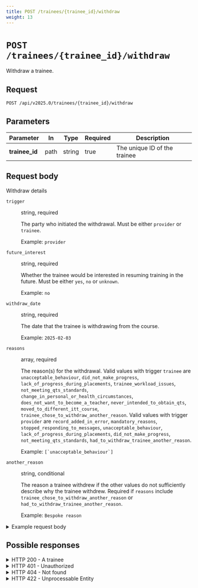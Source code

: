 ```yaml
---
title: POST /trainees/{trainee_id}/withdraw
weight: 13
---
```


# `POST /trainees/{trainee_id}/withdraw`

Withdraw a trainee.

## Request

```
POST /api/v2025.0/trainees/{trainee_id}/withdraw
```

## Parameters

| **Parameter** | **In**  | **Type** | **Required** | **Description** |
| ------------- | ------- | -------- | ------------ | --------------- |
| **trainee_id** | path | string | true | The unique ID of the trainee |

## Request body

Withdraw details

<div class="govuk-summary-list__row govuk-summary-list__row--no-actions">
  <dt class="govuk-summary-list__key"><code>trigger</code></dt>
  <dd class="govuk-summary-list__value">
    <p class="govuk-body">
      string, required
    </p>
    <p class="govuk-body">
      The party who initiated the withdrawal. Must be either <code>provider</code> or <code>trainee</code>.
    </p>
    <p class="govuk-body">
      Example: <code>provider</code>
    </p>
  </dd>
</div>
<div class="govuk-summary-list__row govuk-summary-list__row--no-actions">
  <dt class="govuk-summary-list__key"><code>future_interest</code></dt>
  <dd class="govuk-summary-list__value">
    <p class="govuk-body">
      string, required
    </p>
    <p class="govuk-body">
      Whether the trainee would be interested in resuming training in the future. Must be either <code>yes</code>, <code>no</code> or <code>unknown</code>.
    </p>
    <p class="govuk-body">
      Example: <code>no</code>
    </p>
  </dd>
  </div>
<div class="govuk-summary-list__row govuk-summary-list__row--no-actions">
  <dt class="govuk-summary-list__key"><code>withdraw_date</code></dt>
  <dd class="govuk-summary-list__value">
    <p class="govuk-body">
      string, required
    </p>
    <p class="govuk-body">
      The date that the trainee is withdrawing from the course.
    </p>
    <p class="govuk-body">
      Example: <code>2025-02-03</code>
    </p>
  </dd>
  </div>
<div class="govuk-summary-list__row govuk-summary-list__row--no-actions">
  <dt class="govuk-summary-list__key"><code>reasons</code></dt>
  <dd class="govuk-summary-list__value">
    <p class="govuk-body">
      array, required
    </p>
    <p class="govuk-body">
      The reason(s) for the withdrawal. Valid values with trigger <code>trainee</code> are <code>unacceptable_behaviour</code>, <code>did_not_make_progress</code>, <code>lack_of_progress_during_placements</code>, <code>trainee_workload_issues</code>, <code>not_meeting_qts_standards</code>, <code>change_in_personal_or_health_circumstances</code>, <code>does_not_want_to_become_a_teacher</code>, <code>never_intended_to_obtain_qts</code>, <code>moved_to_different_itt_course</code>, <code>trainee_chose_to_withdraw_another_reason</code>.
      Valid values with trigger <code>provider</code> are <code>record_added_in_error</code>, <code>mandatory_reasons</code>, <code>stopped_responding_to_messages</code>, <code>unacceptable_behaviour</code>, <code>lack_of_progress_during_placements</code>, <code>did_not_make_progress</code>, <code>not_meeting_qts_standards</code>, <code>had_to_withdraw_trainee_another_reason</code>.
    </p>
    <p class="govuk-body">
      Example: <code>[`unacceptable_behaviour`]</code>
    </p>
  </dd>
</div>
<div class="govuk-summary-list__row govuk-summary-list__row--no-actions">
  <dt class="govuk-summary-list__key"><code>another_reason</code></dt>
  <dd class="govuk-summary-list__value">
    <p class="govuk-body">
      string, conditional
    </p>
    <p class="govuk-body">
       The reason a trainee withdrew if the other values do not sufficiently describe why the trainee withdrew. Required if <code>reasons</code> include <code>trainee_chose_to_withdraw_another_reason</code> or <code>had_to_withdraw_trainee_another_reason</code>.
    </p>
    <p class="govuk-body">
      Example: <code>Bespoke reason</code>
    </p>
  </dd>
</div>

<details class="govuk-details">
  <summary class="govuk-details__summary">Example request body</summary>
  <div class="govuk-details__text">
    <pre class="json-code-sample">
    {
      "data": {
        "trigger": "provider,
        "future_interest": "no",
        "withdraw_date": "2025-03-05",
        "reasons": [
          "unacceptable_behavior",
          "had_to_withdraw_trainee_another_reason"
        ],
        "another_reason": "Bespoke reason"
      }
    }
    </pre>
  </div>
</details>

## Possible responses

<details class="govuk-details">
  <summary class="govuk-details__summary">HTTP 200<span> - A trainee</span></summary>
  <div class="govuk-details__text">
    <pre class="json-code-sample">
    {
      "data": {
        "trainee_id": "vcGjpBCn987jJSqMQxjhdv9Y",
        "provider_trainee_id": "abc1234",
        "first_names": "Trainee",
        "last_name": "TraineeUser644065",
        "date_of_birth": "2000-01-01",
        "created_at": "2023-10-20T14:54:47.374Z",
        "updated_at": "2024-01-24T16:03:28.721Z",
        "email": "trainee_644065@example.com",
        "middle_names": null,
        "training_route": "11",
        "sex": "10",
        "diversity_disclosure": "diversity_disclosed",
        "ethnic_group": "black_ethnic_group",
        "ethnic_background": "African",
        "additional_ethnic_background": null,
        "disability_disclosure": "no_disability",
        "course_subject_one": "100425",
        "itt_start_date": "2023-09-04",
        "outcome_date": null,
        "itt_end_date": "2023-10-17",
        "trn": "6440650",
        "submitted_for_trn_at": "2024-01-18T08:02:41.420Z",
        "state": "deferred",
        "withdraw_date": null,
        "defer_date": "2023-10-17",
        "defer_reason": null,
        "recommended_for_award_at": null,
        "trainee_start_date": "2023-09-04",
        "reinstate_date": null,
        "course_min_age": 5,
        "course_max_age": 11,
        "course_subject_two": null,
        "course_subject_three": null,
        "awarded_at": null,
        "training_initiative": "009",
        "applying_for_bursary": false,
        "bursary_tier": null,
        "study_mode": "01",
        "ebacc": false,
        "region": null,
        "applying_for_scholarship": false,
        "course_education_phase": "primary",
        "applying_for_grant": false,
        "course_uuid": null,
        "lead_partner_not_applicable": false,
        "employing_school_not_applicable": false,
        "submission_ready": true,
        "commencement_status": null,
        "discarded_at": null,
        "created_from_dttp": false,
        "hesa_id": "87960005710008762",
        "additional_dttp_data": null,
        "created_from_hesa": false,
        "hesa_updated_at": null
        "record_source": "api",
        "iqts_country": null,
        "hesa_editable": true,
        "withdrawal_future_interest": null,
        "withdrawal_trigger": null,
        "withdrawal_reasons": null,
        "placement_detail": null,
        "ukprn": "10000571",
        "ethnicity": "120",
        "course_qualification": "QTS",
        "course_title": null,
        "course_level": "undergrad",
        "course_itt_start_date": "2022-09-01",
        "course_age_range": null,
        "expected_end_date": "2023-07-01",
        "employing_school_urn": null,
        "lead_partner_ukprn": null,
        "lead_partner_urn": null,
        "fund_code": "7",
        "bursary_level": "4",
        "course_year": "2",
        "funding_method": "4",
        "itt_aim": "201",
        "itt_qualification_aim": "004",
        "ni_number": null,
        "previous_last_name": null,
        "hesa_disabilities": null,
        "additional_training_initiative": null,
        "placements": [
          {
            "placement_id": "AXsRAS4LfwZZXvSX7aAfNUb4",
            "urn": "123456",
            "name": "Meadow Creek School",
            "address": "URN 123456, AB1 2CD",
            "postcode": "AB1 2CD",
            "created_at": "2024-01-18T08:02:42.672Z",
            "updated_at": "2024-01-18T08:02:42.672Z"
          }
        ],
        "degrees": [
          {
            "degree_id": "E1phsAcP3hDFMhx19qVGhchR",
            "uk_degree": "083",
            "non_uk_degree": null,
            "created_at": "2024-01-18T08:02:41.955Z",
            "updated_at": "2024-01-18T08:02:41.955Z",
            "subject": "100425",
            "institution": "0116",
            "graduation_year": 2022,
            "grade": "02",
            "country": null,
            "other_grade": null,
            "institution_uuid": "0271f34a-2887-e711-80d8-005056ac45bb",
            "uk_degree_uuid": "db695652-c197-e711-80d8-005056ac45bb",
            "subject_uuid": "bf8170f0-5dce-e911-a985-000d3ab79618",
            "grade_uuid": "e2fe18d4-8655-47cf-ab1a-8c3e0b0f078f"
          }
        ]
      }
    }
    </pre>
  </div>
</details>

<details class="govuk-details">
  <summary class="govuk-details__summary">HTTP 401<span> - Unauthorized</span></summary>
  <div class="govuk-details__text">
    <pre class="json-code-sample">
    {
      "error": "Unauthorized"
    }
    </pre>
  </div>
</details>

<details class="govuk-details">
  <summary class="govuk-details__summary">HTTP 404<span> - Not found</span></summary>
  <div class="govuk-details__text">
    <pre class="json-code-sample">
    {
      "errors": [
        {
          "error": "NotFound",
          "message": "Trainee(s) not found"
        }
      ]
    }
    </pre>
  </div>
</details>

<details class="govuk-details">
  <summary class="govuk-details__summary">HTTP 422<span> - Unprocessable Entity</span></summary>
  <div class="govuk-details__text">
    <pre class="json-code-sample">
    {
      "errors": [
        {
          "error": "UnprocessableEntity",
          "message": "Withdraw date Choose a withdrawal date"
        }
      ]
    }
    </pre>
  </div>
</details>
